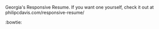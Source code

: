 Georgia's Responsive Resume. If you want one yourself, check it out at philipcdavis.com/responsive-resume/

:bowtie:
